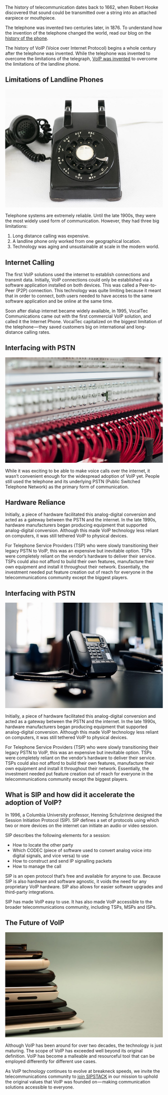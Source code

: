 The history of telecommunication dates back to 1662, when Robert Hooke discovered that sound could be transmitted over a string into an attached earpiece or mouthpiece.

The telephone was invented two centuries later, in 1876. To understand how the invention of the telephone changed the world, read our blog on the [history of the phone](/resources/blog/history-of-the-phone).

The history of VoIP (Voice over Internet Protocol) begins a whole century after the telephone was invented. While the telephone was invented to overcome the limitations of the telegraph, [VoIP was invented](/resources/blog/history-of-the-phone) to overcome the limitations of the landline phone.

## Limitations of Landline Phones

![[Debby Hudson](https://unsplash.com/@hudsoncrafted?utm_source=unsplash&utm_medium=referral&utm_content=creditCopyText) on [Unsplash](https://unsplash.com/photos/tqdyMlJk7Wk?utm_source=unsplash&utm_medium=referral&utm_content=creditCopyText)](./phone.jpeg 'rotary-phone')

Telephone systems are extremely reliable. Until the late 1900s, they were the most widely used form of communication. However, they had three big limitations:

1. Long distance calling was expensive.
2. A landline phone only worked from one geographical location.
3. Technology was aging and unsustainable at scale in the modern world.

## Internet Calling

The first VoIP solutions used the internet to establish connections and transmit data. Initially, VoIP connections could only be established via a software application installed on both devices. This was called a Peer-to-Peer (P2P) connection. This technology was quite limiting because it meant that in order to connect, both users needed to have access to the same software application and be online at the same time.

Soon after dialup internet became widely available, in 1995, VocalTec Communications came out with the first commercial VoIP solution, and called it the Internet Phone. VocalTec capitalized on the biggest limitation of the telephone — they saved customers big on international and long-distance calling rates.

## Interfacing with PSTN

![Photo by [Lars Kienle](https://unsplash.com/@larskienle?utm_source=unsplash&utm_medium=referral&utm_content=creditCopyText) on [Unsplash](https://unsplash.com/photos/tqdyMlJk7Wk?utm_source=unsplash&utm_medium=referral&utm_content=creditCopyText)](./wires.jpeg 'switchboard wires')

While it was exciting to be able to make voice calls over the internet, it wasn’t convenient enough for the widespread adoption of VoIP yet. People still used the telephone and its underlying PSTN (Public Switched Telephone Network) as the primary form of communication.

## Hardware Reliance

Initially, a piece of hardware facilitated this analog-digital conversion and acted as a gateway between the PSTN and the internet. In the late 1990s, hardware manufacturers began producing equipment that supported analog-digital conversion. Although this made VoIP technology less reliant on computers, it was still tethered VoIP to physical devices.

For Telephone Service Providers (TSP) who were slowly transitioning their legacy PSTN to VoIP, this was an expensive but inevitable option. TSPs were completely reliant on the vendor’s hardware to deliver their service. TSPs could also not afford to build their own features, manufacture their own equipment and install it throughout their network. Essentially, the investment needed put feature creation out of reach for everyone in the telecommunications community except the biggest players.

## Interfacing with PSTN

![Photo by [Julian Hochgesang](https://unsplash.com/@julianhochgesang?utm_source=unsplash&utm_medium=referral&utm_content=creditCopyText) on [Unsplash](https://unsplash.com/photos/tqdyMlJk7Wk?utm_source=unsplash&utm_medium=referral&utm_content=creditCopyText)](./phone2.jpeg 'digital phone')

Initially, a piece of hardware facilitated this analog-digital conversion and acted as a gateway between the PSTN and the internet. In the late 1990s, hardware manufacturers began producing equipment that supported analog-digital conversion. Although this made VoIP technology less reliant on computers, it was still tethered VoIP to physical devices.

For Telephone Service Providers (TSP) who were slowly transitioning their legacy PSTN to VoIP, this was an expensive but inevitable option. TSPs were completely reliant on the vendor’s hardware to deliver their service. TSPs could also not afford to build their own features, manufacture their own equipment and install it throughout their network. Essentially, the investment needed put feature creation out of reach for everyone in the telecommunications community except the biggest players.

## What is SIP and how did it accelerate the adoption of VoIP?

In 1996, a Columbia University professor, Henning Schulzrinne designed the Session Initiation Protocol (SIP). SIP defines a set of protocols using which two or more devices on the internet can initiate an audio or video session.

SIP describes the following elements for a session:

- How to locate the other party
- Which CODEC (piece of software used to convert analog voice into digital signals, and vice versa) to use
- How to construct and send IP signalling packets
- How to manage the call

SIP is an open protocol that’s free and available for anyone to use. Because SIP is also hardware and software agnostic, it voids the need for any proprietary VoIP hardware. SIP also allows for easier software upgrades and third-party integrations.

SIP has made VoIP easy to use. It has also made VoIP accessible to the broader telecommunications community, including TSPs, MSPs and ISPs.

## The Future of VoIP

![Photo by [HalGatewood.com](https://unsplash.com/@halacious?utm_source=unsplash&utm_medium=referral&utm_content=creditCopyText) on [Unsplash](https://unsplash.com/photos/tqdyMlJk7Wk?utm_source=unsplash&utm_medium=referral&utm_content=creditCopyText)](./tablets.jpeg 'tablets')

Although VoIP has been around for over two decades, the technology is just maturing. The scope of VoIP has exceeded well beyond its original definition. VoIP has become a malleable and resourceful tool that can be employed differently for different use cases.

As VoIP technology continues to evolve at breakneck speeds, we invite the telecommunications community to [join SIPSTACK](https://www.sipstack.com/signup) in our mission to uphold the original values that VoIP was founded on — making communication solutions accessible to everyone.
